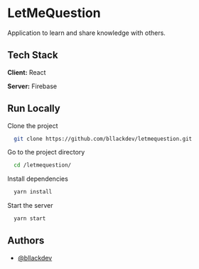 
# LetMeQuestion

Application to learn and share knowledge with others.

## Tech Stack

**Client:** React

**Server:** Firebase

  
## Run Locally

Clone the project

```bash
  git clone https://github.com/bllackdev/letmequestion.git
```

Go to the project directory

```bash
  cd /letmequestion/
```

Install dependencies

```bash
  yarn install
```

Start the server

```bash
  yarn start
```

  
## Authors

- [@bllackdev](https://github.com/bllackdev)

  
